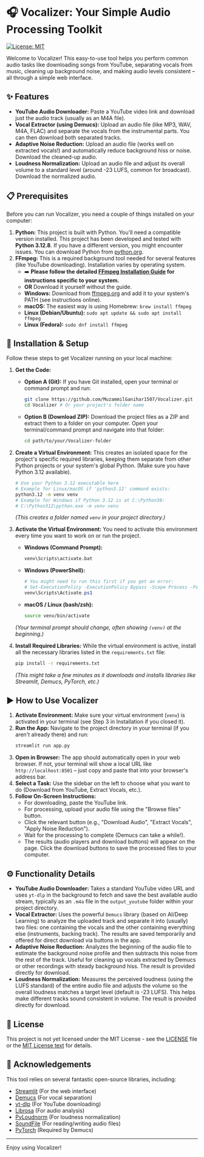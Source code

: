 # 🎧 Vocalizer: Your Simple Audio Processing Toolkit

[![License: MIT](https://img.shields.io/badge/License-MIT-yellow.svg)](https://opensource.org/licenses/MIT)

Welcome to Vocalizer! This easy-to-use tool helps you perform common audio tasks like downloading songs from YouTube, separating vocals from music, cleaning up background noise, and making audio levels consistent – all through a simple web interface.

<!-- Optional: Add a screenshot of your app here! -->
<!-- ![Vocalizer Screenshot](link/to/your/screenshot.png) -->
<!-- (Replace the line above with an actual link to a screenshot if you have one) -->

## ✨ Features

*   **YouTube Audio Downloader:** Paste a YouTube video link and download just the audio track (usually as an M4A file).
*   **Vocal Extractor (using Demucs):** Upload an audio file (like MP3, WAV, M4A, FLAC) and separate the vocals from the instrumental parts. You can then download both separated tracks.
*   **Adaptive Noise Reduction:** Upload an audio file (works well on extracted vocals!) and automatically reduce background hiss or noise. Download the cleaned-up audio.
*   **Loudness Normalization:** Upload an audio file and adjust its overall volume to a standard level (around -23 LUFS, common for broadcast). Download the normalized audio.

## 📋 Prerequisites

Before you can run Vocalizer, you need a couple of things installed on your computer:

1.  **Python:** This project is built with Python. You'll need a compatible version installed. This project has been developed and tested with **Python 3.12.8**. If you have a different version, you might encounter issues. You can download Python from [python.org](https://www.python.org/).
2.  **FFmpeg:** This is a required background tool needed for several features (like YouTube downloading). Installation varies by operating system.
    *   ➡️ **Please follow the detailed [FFmpeg Installation Guide](INSTALL_FFMPEG.md) for instructions specific to your system.**
    *   **OR** Download it yourself without the guide.            
    *   **Windows:** Download from [ffmpeg.org](https://ffmpeg.org/download.html#build-windows) and add it to your system's PATH (see instructions online).
    *   **macOS:** The easiest way is using Homebrew: `brew install ffmpeg`
    *   **Linux (Debian/Ubuntu):** `sudo apt update && sudo apt install ffmpeg`
    *   **Linux (Fedora):** `sudo dnf install ffmpeg`

## 🚀 Installation & Setup

Follow these steps to get Vocalizer running on your local machine:

1.  **Get the Code:**
    *   **Option A (Git):** If you have Git installed, open your terminal or command prompt and run:
        ```bash
        git clone https://github.com/MuzammilGanihar1507/Vocalizer.git 
        cd Vocalizer # Or your project's folder name
        ```
    *   **Option B (Download ZIP):** Download the project files as a ZIP and extract them to a folder on your computer. Open your terminal/command prompt and navigate into that folder:
        ```bash
        cd path/to/your/Vocalizer-folder
        ```

2.  **Create a Virtual Environment:** This creates an isolated space for the project's specific required libraries, keeping them separate from other Python projects or your system's global Python. (Make sure you have Python 3.12 available).
    ```bash
    # Use your Python 3.12 executable here
    # Example for Linux/macOS if 'python3.12' command exists:
    python3.12 -m venv venv
    # Example for Windows if Python 3.12 is at C:\Python38:
    # C:\Python312\python.exe -m venv venv
    ```
    *(This creates a folder named `venv` in your project directory.)*

3.  **Activate the Virtual Environment:** You need to activate this environment every time you want to work on or run the project.
    *   **Windows (Command Prompt):**
        ```cmd
        venv\Scripts\activate.bat
        ```
    *   **Windows (PowerShell):**
        ```powershell
        # You might need to run this first if you get an error:
        # Set-ExecutionPolicy -ExecutionPolicy Bypass -Scope Process -Force
        venv\Scripts\Activate.ps1
        ```
    *   **macOS / Linux (bash/zsh):**
        ```bash
        source venv/bin/activate
        ```
    *(Your terminal prompt should change, often showing `(venv)` at the beginning.)*

4.  **Install Required Libraries:** While the virtual environment is active, install all the necessary libraries listed in the `requirements.txt` file:
    ```bash
    pip install -r requirements.txt
    ```
    *(This might take a few minutes as it downloads and installs libraries like Streamlit, Demucs, PyTorch, etc.)*

## ▶️ How to Use Vocalizer

1.  **Activate Environment:** Make sure your virtual environment (`venv`) is activated in your terminal (see Step 3 in Installation if you closed it).
2.  **Run the App:** Navigate to the project directory in your terminal (if you aren't already there) and run:
    ```bash
    streamlit run app.py
    ```
3.  **Open in Browser:** The app should automatically open in your web browser. If not, your terminal will show a local URL like `http://localhost:8501` – just copy and paste that into your browser's address bar.
4.  **Select a Task:** Use the sidebar on the left to choose what you want to do (Download from YouTube, Extract Vocals, etc.).
5.  **Follow On-Screen Instructions:**
    *   For downloading, paste the YouTube link.
    *   For processing, upload your audio file using the "Browse files" button.
    *   Click the relevant button (e.g., "Download Audio", "Extract Vocals", "Apply Noise Reduction").
    *   Wait for the processing to complete (Demucs can take a while!).
    *   The results (audio players and download buttons) will appear on the page. Click the download buttons to save the processed files to your computer.

## ⚙️ Functionality Details

*   **YouTube Audio Downloader:** Takes a standard YouTube video URL and uses `yt-dlp` in the background to fetch and save the best available audio stream, typically as an `.m4a` file in the `output_youtube` folder within your project directory.
*   **Vocal Extractor:** Uses the powerful `Demucs` library (based on AI/Deep Learning) to analyze the uploaded track and separate it into (usually) two files: one containing the vocals and the other containing everything else (instruments, backing track). The results are saved temporarily and offered for direct download via buttons in the app.
*   **Adaptive Noise Reduction:** Analyzes the beginning of the audio file to estimate the background noise profile and then subtracts this noise from the rest of the track. Useful for cleaning up vocals extracted by Demucs or other recordings with steady background hiss. The result is provided directly for download.
*   **Loudness Normalization:** Measures the perceived loudness (using the LUFS standard) of the entire audio file and adjusts the volume so the overall loudness matches a target level (default is -23 LUFS). This helps make different tracks sound consistent in volume. The result is provided directly for download.

## 📄 License

This project is not yet licensed under the MIT License - see the [LICENSE](LICENSE) file or the [MIT License text](https://opensource.org/licenses/MIT) for details.

## 🙏 Acknowledgements

This tool relies on several fantastic open-source libraries, including:

*   [Streamlit](https://streamlit.io/) (For the web interface)
*   [Demucs](https://github.com/facebookresearch/demucs) (For vocal separation)
*   [yt-dlp](https://github.com/yt-dlp/yt-dlp) (For YouTube downloading)
*   [Librosa](https://librosa.org/) (For audio analysis)
*   [PyLoudnorm](https://github.com/csteinmetz1/pyloudnorm) (For loudness normalization)
*   [SoundFile](https://pysoundfile.readthedocs.io/) (For reading/writing audio files)
*   [PyTorch](https://pytorch.org/) (Required by Demucs)

---

Enjoy using Vocalizer!